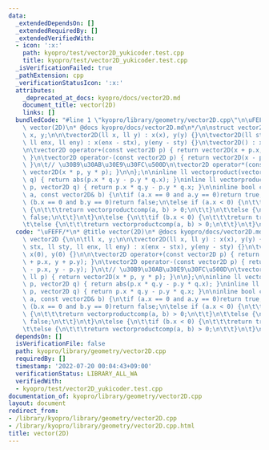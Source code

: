 ```yaml
---
data:
  _extendedDependsOn: []
  _extendedRequiredBy: []
  _extendedVerifiedWith:
  - icon: ':x:'
    path: kyopro/test/vector2D_yukicoder.test.cpp
    title: kyopro/test/vector2D_yukicoder.test.cpp
  _isVerificationFailed: true
  _pathExtension: cpp
  _verificationStatusIcon: ':x:'
  attributes:
    _deprecated_at_docs: kyopro/docs/vector2D.md
    document_title: vector(2D)
    links: []
  bundledCode: "#line 1 \"kyopro/library/geometry/vector2D.cpp\"\n\uFEFF/*\n* @title\
    \ vector(2D)\n* @docs kyopro/docs/vector2D.md\n*/\n\nstruct vector2D {\n\n\tll\
    \ x, y;\n\n\tvector2D(ll x, ll y) : x(x), y(y) {}\n\tvector2D(ll stx, ll sty,\
    \ ll enx, ll eny) : x(enx - stx), y(eny - sty) {}\n\tvector2D() : x(0), y(0) {}\n\
    \n\tvector2D operator+(const vector2D p) { return vector2D(x + p.x, y + p.y);\
    \ }\n\tvector2D operator-(const vector2D p) { return vector2D(x - p.x, y - p.y);\
    \ }\n\t// \u30B9\u30AB\u30E9\u30FC\u500D\n\tvector2D operator*(const ll p) { return\
    \ vector2D(x * p, y * p); }\n\n};\n\ninline ll vectorproduct(vector2D p, vector2D\
    \ q) { return abs(p.x * q.y - p.y * q.x); }\ninline ll vectorproductcomp(vector2D\
    \ p, vector2D q) { return p.x * q.y - p.y * q.x; }\n\ninline bool comp(const vector2D&\
    \ a, const vector2D& b) {\n\tif (a.x == 0 and a.y == 0)return true;\n\telse if\
    \ (b.x == 0 and b.y == 0)return false;\n\telse if (a.x < 0) {\n\t\tif (b.x < 0)\
    \ {\n\t\t\treturn vectorproductcomp(a, b) > 0;\n\t\t}\n\t\telse {\n\t\t\treturn\
    \ false;\n\t\t}\n\t}\n\telse {\n\t\tif (b.x < 0) {\n\t\t\treturn true;\n\t\t}\n\
    \t\telse {\n\t\t\treturn vectorproductcomp(a, b) > 0;\n\t\t}\n\t}\n}\n"
  code: "\uFEFF/*\n* @title vector(2D)\n* @docs kyopro/docs/vector2D.md\n*/\n\nstruct\
    \ vector2D {\n\n\tll x, y;\n\n\tvector2D(ll x, ll y) : x(x), y(y) {}\n\tvector2D(ll\
    \ stx, ll sty, ll enx, ll eny) : x(enx - stx), y(eny - sty) {}\n\tvector2D() :\
    \ x(0), y(0) {}\n\n\tvector2D operator+(const vector2D p) { return vector2D(x\
    \ + p.x, y + p.y); }\n\tvector2D operator-(const vector2D p) { return vector2D(x\
    \ - p.x, y - p.y); }\n\t// \u30B9\u30AB\u30E9\u30FC\u500D\n\tvector2D operator*(const\
    \ ll p) { return vector2D(x * p, y * p); }\n\n};\n\ninline ll vectorproduct(vector2D\
    \ p, vector2D q) { return abs(p.x * q.y - p.y * q.x); }\ninline ll vectorproductcomp(vector2D\
    \ p, vector2D q) { return p.x * q.y - p.y * q.x; }\n\ninline bool comp(const vector2D&\
    \ a, const vector2D& b) {\n\tif (a.x == 0 and a.y == 0)return true;\n\telse if\
    \ (b.x == 0 and b.y == 0)return false;\n\telse if (a.x < 0) {\n\t\tif (b.x < 0)\
    \ {\n\t\t\treturn vectorproductcomp(a, b) > 0;\n\t\t}\n\t\telse {\n\t\t\treturn\
    \ false;\n\t\t}\n\t}\n\telse {\n\t\tif (b.x < 0) {\n\t\t\treturn true;\n\t\t}\n\
    \t\telse {\n\t\t\treturn vectorproductcomp(a, b) > 0;\n\t\t}\n\t}\n}"
  dependsOn: []
  isVerificationFile: false
  path: kyopro/library/geometry/vector2D.cpp
  requiredBy: []
  timestamp: '2022-07-20 00:04:43+09:00'
  verificationStatus: LIBRARY_ALL_WA
  verifiedWith:
  - kyopro/test/vector2D_yukicoder.test.cpp
documentation_of: kyopro/library/geometry/vector2D.cpp
layout: document
redirect_from:
- /library/kyopro/library/geometry/vector2D.cpp
- /library/kyopro/library/geometry/vector2D.cpp.html
title: vector(2D)
---
```

﻿